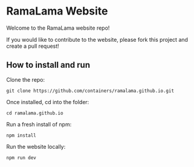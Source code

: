 # RamaLama Website

Welcome to the RamaLama website repo! 

If you would like to contribute to the website, please fork this project and create a pull request! 

## How to install and run

Clone the repo:
```
git clone https://github.com/containers/ramalama.github.io.git
```

Once installed, cd into the folder:
```
cd ramalama.github.io
```

Run a fresh install of npm:
```
npm install
```

Run the website locally:
```
npm run dev
```
